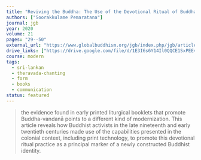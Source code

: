 ```yaml
---
title: "Reviving the Buddha: The Use of the Devotional Ritual of Buddha-Vandanā in the Modernization of Buddhism in Colonial Sri Lanka"
authors: ["Soorakkulame Pemaratana"]
journal: jgb
year: 2020
volume: 21
pages: "29--50"
external_url: "https://www.globalbuddhism.org/jgb/index.php/jgb/article/download/314/256"
drive_links: ["https://drive.google.com/file/d/1E3I6s6Y14Il0QQCE1SxPEEv1IZleYdU9/view?usp=drivesdk"]
course: modern
tags:
  - sri-lankan
  - theravada-chanting
  - form
  - books
  - communication
status: featured
---
```


> the evidence found in early printed liturgical booklets that promote Buddha-vandanā points to a different kind of modernization. This article reveals how Buddhist activists in the late nineteenth and early twentieth centuries made use of the capabilities presented in the colonial context, including print technology, to promote this devotional ritual practice as a principal marker of a newly constructed Buddhist identity.


